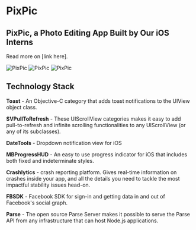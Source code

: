 # PixPic

## PixPic, a Photo Editing App Built by Our iOS Interns 
Read more on [link here].

![PixPic](https://github.com/Yalantis/PixPic/blob/master/MIsc/4.0%20Device%201.jpg)
![PixPic](https://github.com/Yalantis/PixPic/blob/master/MIsc/4.0%20Device%204.jpg)
![PixPic](https://github.com/Yalantis/PixPic/blob/master/MIsc/4.0%20Device%205.jpg)


## Technology Stack

**Toast** - An Objective-C category that adds toast notifications to the UIView object class.

**SVPullToRefresh** - These UIScrollView categories makes it easy to add pull-to-refresh and infinite scrolling functionalities to any UIScrollView (or any of its subclasses).

**DateTools** - Dropdown notification view for iOS

**MBProgressHUD** - An easy to use progress indicator for iOS that includes both fixed and indeterminate styles.

**Crashlytics** - crash reporting platform. Gives real-time information on crashes inside your app, and all the details you need to tackle the most impactful stability issues head-on.

**FBSDK** - Facebook SDK for sign-in and getting data in and out of Facebook's social graph. 

**Parse** - The open source Parse Server makes it possible to serve the Parse API from any infrastructure that can host Node.js applications.
